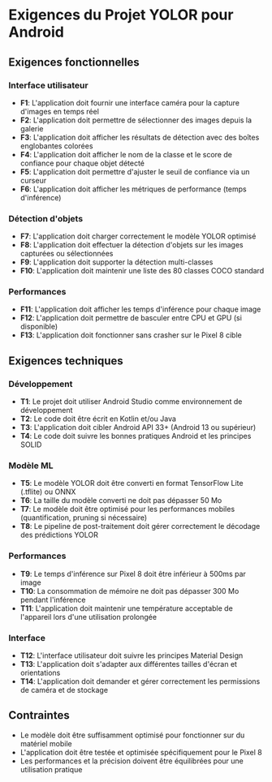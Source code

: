 # Exigences du Projet YOLOR pour Android

## Exigences fonctionnelles

### Interface utilisateur
- **F1**: L'application doit fournir une interface caméra pour la capture d'images en temps réel
- **F2**: L'application doit permettre de sélectionner des images depuis la galerie
- **F3**: L'application doit afficher les résultats de détection avec des boîtes englobantes colorées
- **F4**: L'application doit afficher le nom de la classe et le score de confiance pour chaque objet détecté
- **F5**: L'application doit permettre d'ajuster le seuil de confiance via un curseur
- **F6**: L'application doit afficher les métriques de performance (temps d'inférence)

### Détection d'objets
- **F7**: L'application doit charger correctement le modèle YOLOR optimisé
- **F8**: L'application doit effectuer la détection d'objets sur les images capturées ou sélectionnées
- **F9**: L'application doit supporter la détection multi-classes
- **F10**: L'application doit maintenir une liste des 80 classes COCO standard

### Performances
- **F11**: L'application doit afficher les temps d'inférence pour chaque image
- **F12**: L'application doit permettre de basculer entre CPU et GPU (si disponible)
- **F13**: L'application doit fonctionner sans crasher sur le Pixel 8 cible

## Exigences techniques

### Développement
- **T1**: Le projet doit utiliser Android Studio comme environnement de développement
- **T2**: Le code doit être écrit en Kotlin et/ou Java
- **T3**: L'application doit cibler Android API 33+ (Android 13 ou supérieur)
- **T4**: Le code doit suivre les bonnes pratiques Android et les principes SOLID

### Modèle ML
- **T5**: Le modèle YOLOR doit être converti en format TensorFlow Lite (.tflite) ou ONNX
- **T6**: La taille du modèle converti ne doit pas dépasser 50 Mo
- **T7**: Le modèle doit être optimisé pour les performances mobiles (quantification, pruning si nécessaire)
- **T8**: Le pipeline de post-traitement doit gérer correctement le décodage des prédictions YOLOR

### Performances
- **T9**: Le temps d'inférence sur Pixel 8 doit être inférieur à 500ms par image
- **T10**: La consommation de mémoire ne doit pas dépasser 300 Mo pendant l'inférence
- **T11**: L'application doit maintenir une température acceptable de l'appareil lors d'une utilisation prolongée

### Interface
- **T12**: L'interface utilisateur doit suivre les principes Material Design
- **T13**: L'application doit s'adapter aux différentes tailles d'écran et orientations
- **T14**: L'application doit demander et gérer correctement les permissions de caméra et de stockage

## Contraintes
- Le modèle doit être suffisamment optimisé pour fonctionner sur du matériel mobile
- L'application doit être testée et optimisée spécifiquement pour le Pixel 8
- Les performances et la précision doivent être équilibrées pour une utilisation pratique 
